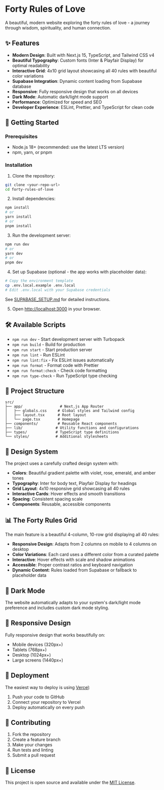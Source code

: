 # Forty Rules of Love

A beautiful, modern website exploring the forty rules of love - a journey through wisdom, spirituality, and human connection.

## ✨ Features

- **Modern Design**: Built with Next.js 15, TypeScript, and Tailwind CSS v4
- **Beautiful Typography**: Custom fonts (Inter & Playfair Display) for optimal readability
- **Interactive Grid**: 4x10 grid layout showcasing all 40 rules with beautiful color variations
- **Supabase Integration**: Dynamic content loading from Supabase database
- **Responsive**: Fully responsive design that works on all devices
- **Dark Mode**: Automatic dark/light mode support
- **Performance**: Optimized for speed and SEO
- **Developer Experience**: ESLint, Prettier, and TypeScript for clean code

## 🚀 Getting Started

### Prerequisites

- Node.js 18+ (recommended: use the latest LTS version)
- npm, yarn, or pnpm

### Installation

1. Clone the repository:

```bash
git clone <your-repo-url>
cd forty-rules-of-love
```

2. Install dependencies:

```bash
npm install
# or
yarn install
# or
pnpm install
```

3. Run the development server:

```bash
npm run dev
# or
yarn dev
# or
pnpm dev
```

4. Set up Supabase (optional - the app works with placeholder data):

```bash
# Copy the environment template
cp .env.local.example .env.local
# Edit .env.local with your Supabase credentials
```

See [SUPABASE_SETUP.md](SUPABASE_SETUP.md) for detailed instructions.

5. Open [http://localhost:3000](http://localhost:3000) in your browser.

## 🛠️ Available Scripts

- `npm run dev` - Start development server with Turbopack
- `npm run build` - Build for production
- `npm run start` - Start production server
- `npm run lint` - Run ESLint
- `npm run lint:fix` - Fix ESLint issues automatically
- `npm run format` - Format code with Prettier
- `npm run format:check` - Check code formatting
- `npm run type-check` - Run TypeScript type checking

## 📁 Project Structure

```
src/
├── app/                 # Next.js App Router
│   ├── globals.css     # Global styles and Tailwind config
│   ├── layout.tsx      # Root layout
│   └── page.tsx        # Homepage
├── components/         # Reusable React components
├── lib/               # Utility functions and configurations
├── types/             # TypeScript type definitions
└── styles/            # Additional stylesheets
```

## 🎨 Design System

The project uses a carefully crafted design system with:

- **Colors**: Beautiful gradient palette with violet, rose, emerald, and amber tones
- **Typography**: Inter for body text, Playfair Display for headings
- **Grid Layout**: 4x10 responsive grid showcasing all 40 rules
- **Interactive Cards**: Hover effects and smooth transitions
- **Spacing**: Consistent spacing scale
- **Components**: Reusable, accessible components

## 📊 The Forty Rules Grid

The main feature is a beautiful 4-column, 10-row grid displaying all 40 rules:

- **Responsive Design**: Adapts from 2 columns on mobile to 4 columns on desktop
- **Color Variations**: Each card uses a different color from a curated palette
- **Interactive**: Hover effects with scale and shadow animations
- **Accessible**: Proper contrast ratios and keyboard navigation
- **Dynamic Content**: Rules loaded from Supabase or fallback to placeholder data

## 🌙 Dark Mode

The website automatically adapts to your system's dark/light mode preference and includes custom dark mode styling.

## 📱 Responsive Design

Fully responsive design that works beautifully on:

- Mobile devices (320px+)
- Tablets (768px+)
- Desktop (1024px+)
- Large screens (1440px+)

## 🚀 Deployment

The easiest way to deploy is using [Vercel](https://vercel.com):

1. Push your code to GitHub
2. Connect your repository to Vercel
3. Deploy automatically on every push

## 🤝 Contributing

1. Fork the repository
2. Create a feature branch
3. Make your changes
4. Run tests and linting
5. Submit a pull request

## 📄 License

This project is open source and available under the [MIT License](LICENSE).

